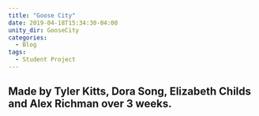```yaml
---
title: "Goose City"
date: 2019-04-18T15:34:30-04:00
unity_dir: GooseCity
categories:
  - Blog
tags:
  - Student Project
---
```

Made by Tyler Kitts, Dora Song, Elizabeth Childs and Alex Richman over 3 weeks.
---
<script src="{{ site.baseurl }}/assets/unity/GooseCity/TemplateData/UnityProgress.js"></script>  
<script src="{{ site.baseurl }}/assets/unity/GooseCity/Build/UnityLoader.js"></script>
<script>
  var gameInstance = UnityLoader.instantiate("gameContainer", "{{ site.baseurl }}/assets/unity/GooseCity/Build/goose web build.json",{onProgress: UnityProgress});  
</script>
<div class="webgl-content">
  <div id="gameContainer" style="width: 960px; height: 600px"></div>
</div>
